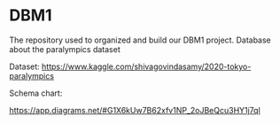 # DBM1
The repository used to organized and build our DBM1 project. Database about the paralympics dataset

Dataset:
https://www.kaggle.com/shivagovindasamy/2020-tokyo-paralympics

Schema chart:

https://app.diagrams.net/#G1X6kUw7B62xfv1NP_2oJBeQcu3HY1j7ql
